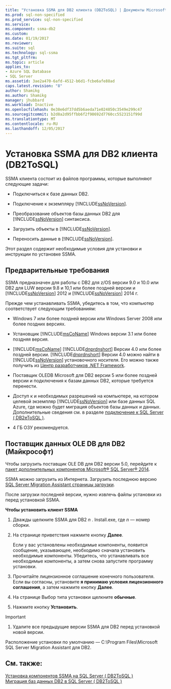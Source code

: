 ```yaml
---
title: "Установка SSMA для DB2 клиента (DB2ToSQL) | Документы Microsoft"
ms.prod: sql-non-specified
ms.prod_service: sql-non-specified
ms.service: 
ms.component: ssma-db2
ms.custom: 
ms.date: 01/19/2017
ms.reviewer: 
ms.suite: sql
ms.technology: sql-ssma
ms.tgt_pltfrm: 
ms.topic: article
applies_to:
- Azure SQL Database
- SQL Server
ms.assetid: 3ae2a470-6afd-4512-b6d1-fcbe6afe88ad
caps.latest.revision: "8"
author: Shamikg
ms.author: Shamikg
manager: jhubbard
ms.workload: Inactive
ms.openlocfilehash: 0e38e6df37dd5b6aeda71e024850c3549e299c47
ms.sourcegitcommit: b2d8a2d95ffbb6f2f98692d7760cc5523151f99d
ms.translationtype: MT
ms.contentlocale: ru-RU
ms.lasthandoff: 12/05/2017
---
```

# <a name="installing-ssma-for-db2-client-db2tosql"></a>Установка SSMA для DB2 клиента (DB2ToSQL)
SSMA клиента состоит из файлов программы, которые выполняют следующие задачи:  
  
-   Подключиться к базе данных DB2.  
  
-   Подключение к экземпляру [!INCLUDE[ssNoVersion](../../includes/ssnoversion_md.md)].  
  
-   Преобразование объектов базы данных DB2 для [!INCLUDE[ssNoVersion](../../includes/ssnoversion_md.md)] синтаксиса.  
  
-   Загрузить объекты в [!INCLUDE[ssNoVersion](../../includes/ssnoversion_md.md)].  
  
-   Переносить данные в [!INCLUDE[ssNoVersion](../../includes/ssnoversion_md.md)].  
  
Этот раздел содержит необходимые условия для установки и инструкции по установке SSMA.  
  
## <a name="prerequisites"></a>Предварительные требования  
SSMA предназначен для работы с DB2 для z/OS версии 9.0 и 10.0 или DB2 для LUW версии 9.8 и 10,1 или более поздней версии и [!INCLUDE[ssNoVersion](../../includes/ssnoversion_md.md)] 2012 и [!INCLUDE[ssNoVersion](../../includes/ssnoversion_md.md)] 2014 г.  
  
Прежде чем устанавливать SSMA, убедитесь в том, что компьютер соответствует следующим требованиям:  
  
-   Windows 7 или более поздней версии или Windows Server 2008 или более поздних версиях.  
  
-   Установщик [!INCLUDE[msCoName](../../includes/msconame_md.md)] Windows версии 3.1 или более поздняя версия.  
  
-   [!INCLUDE[msCoName](../../includes/msconame_md.md)] [!INCLUDE[dnprdnshort](../../includes/dnprdnshort_md.md)] Версии 4.0 или более поздней версии. [!INCLUDE[dnprdnshort](../../includes/dnprdnshort_md.md)] Версии 4.0 можно найти в [!INCLUDE[ssNoVersion](../../includes/ssnoversion_md.md)] установочного носителя. Его можно также получить из [Центр разработчиков .NET Framework](http://go.microsoft.com/fwlink/?LinkId=48882).  
  
-   Поставщик OLEDB Microsoft для DB2 версии 5 или более поздней версии и подключения к базам данных DB2, которые требуется перенести.  
  
-   Доступ к и необходимых разрешений на компьютере, на котором целевой экземпляр [!INCLUDE[ssNoVersion](../../includes/ssnoversion_md.md)] или базе данных SQL Azure, где можно будет миграция объектов базы данных и данных. Дополнительные сведения см. в разделе [подключение к SQL Server &#40; DB2eToSQL &#41;](../../ssma/db2/connecting-to-sql-server-db2etosql.md).  
  
-   4 ГБ ОЗУ рекомендуется.  
  
## <a name="microsoft-oledb-provider-for-db2"></a>Поставщик данных OLE DB для DB2 (Майкрософт)  
Чтобы загрузить поставщик OLE DB для DB2 версии 5.0, перейдите к [пакет дополнительных компонентов Microsoft® SQL Server® 2014](http://www.microsoft.com/download/details.aspx?id=42295).  
  
SSMA можно загрузить из Интернета. Загрузить последнюю версию [SQL Server Migration Assistant страницы загрузки](http://aka.ms/ssmafordb2).  
  
После загрузки последней версии, нужно извлечь файлы установки из перед установкой SSMA.  
  
**Чтобы установить клиент SSMA**  
  
1.  Дважды щелкните SSMA для DB2  *n* . Install.exe, где  *n*  — номер сборки.  
  
2.  На странице приветствия нажмите кнопку **Далее**.  
  
    Если у вас установлены необходимые компоненты, появится сообщение, указывающее, необходимо сначала установить необходимые компоненты. Убедитесь, что устанавливать все необходимые компоненты, а затем снова запустите программу установки.  
  
3.  Прочитайте лицензионное соглашение конечного пользователя. Если вы согласны, установите **я принимаю условия лицензионного соглашения**, а затем нажмите кнопку **Далее**.  
  
4.  На странице Выбор типа установки щелкните **обычные**.  
  
5.  Нажмите кнопку **Установить**.  
  
> [!IMPORTANT]  
> 1.  Удалите все предыдущие версии SSMA для DB2 перед установкой новой версии.  
  
Расположение установки по умолчанию — C:\Program Files\Microsoft SQL Server Migration Assistant для DB2.  
  
## <a name="see-also"></a>См. также:  
[Установка компонентов SSMA на SQL Server &#40; DB2ToSQL &#41;](../../ssma/db2/installing-ssma-components-on-sql-server-db2tosql.md)  
[Миграция баз данных DB2 в SQL Server &#40; DB2ToSQL &#41;](../../ssma/db2/migrating-db2-databases-to-sql-server-db2tosql.md)  
  
